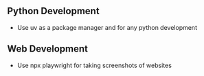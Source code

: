 ## Python Development

- Use uv as a package manager and for any python development

## Web Development

- Use npx playwright for taking screenshots of websites